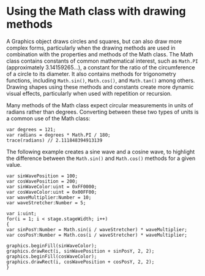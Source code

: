 # Using the Math class with drawing methods

<div>

A Graphics object draws circles and squares, but can also draw more complex
forms, particularly when the drawing methods are used in combination with the
properties and methods of the Math class. The Math class contains constants of
common mathematical interest, such as `Math.PI` (approximately 3.14159265...), a
constant for the ratio of the circumference of a circle to its diameter. It also
contains methods for trigonometry functions, including `Math.sin()`,
`Math.cos()`, and `Math.tan()` among others. Drawing shapes using these methods
and constants create more dynamic visual effects, particularly when used with
repetition or recursion.

Many methods of the Math class expect circular measurements in units of radians
rather than degrees. Converting between these two types of units is a common use
of the Math class:

    var degrees = 121;
    var radians = degrees * Math.PI / 180;
    trace(radians) // 2.111848394913139

The following example creates a sine wave and a cosine wave, to highlight the
difference between the `Math.sin()` and `Math.cos()` methods for a given value.

    var sinWavePosition = 100;
    var cosWavePosition = 200;
    var sinWaveColor:uint = 0xFF0000;
    var cosWaveColor:uint = 0x00FF00;
    var waveMultiplier:Number = 10;
    var waveStretcher:Number = 5;

    var i:uint;
    for(i = 1; i < stage.stageWidth; i++)
    {
    var sinPosY:Number = Math.sin(i / waveStretcher) * waveMultiplier;
    var cosPosY:Number = Math.cos(i / waveStretcher) * waveMultiplier;

    graphics.beginFill(sinWaveColor);
    graphics.drawRect(i, sinWavePosition + sinPosY, 2, 2);
    graphics.beginFill(cosWaveColor);
    graphics.drawRect(i, cosWavePosition + cosPosY, 2, 2);
    }

</div>
